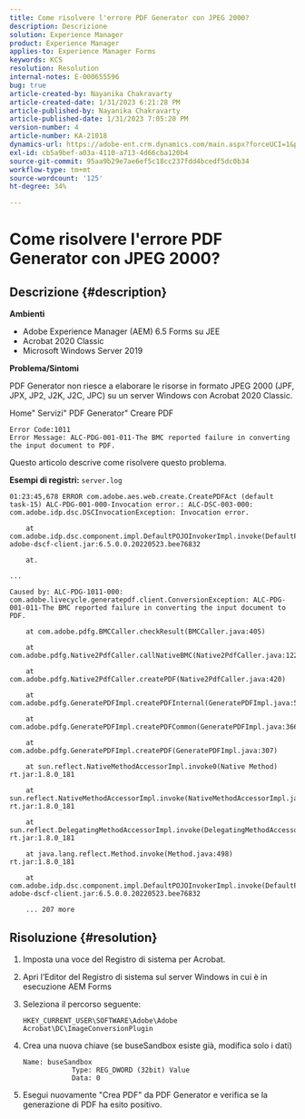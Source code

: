 ```yaml
---
title: Come risolvere l'errore PDF Generator con JPEG 2000?
description: Descrizione
solution: Experience Manager
product: Experience Manager
applies-to: Experience Manager Forms
keywords: KCS
resolution: Resolution
internal-notes: E-000655596
bug: true
article-created-by: Nayanika Chakravarty
article-created-date: 1/31/2023 6:21:28 PM
article-published-by: Nayanika Chakravarty
article-published-date: 1/31/2023 7:05:20 PM
version-number: 4
article-number: KA-21018
dynamics-url: https://adobe-ent.crm.dynamics.com/main.aspx?forceUCI=1&pagetype=entityrecord&etn=knowledgearticle&id=a389240e-94a1-ed11-aad1-6045bd0063aa
exl-id: cb5a9bef-a03a-4110-a713-4d66cba120b4
source-git-commit: 95aa9b29e7ae6ef5c18cc237fdd4bcedf5dc0b34
workflow-type: tm+mt
source-wordcount: '125'
ht-degree: 34%

---
```


# Come risolvere l&#39;errore PDF Generator con JPEG 2000?

## Descrizione {#description}


<b>Ambienti</b>

- Adobe Experience Manager (AEM) 6.5 Forms su JEE
- Acrobat 2020 Classic
- Microsoft Windows Server 2019

<b>Problema/Sintomi</b>

PDF Generator non riesce a elaborare le risorse in formato JPEG 2000 (JPF, JPX, JP2, J2K, J2C, JPC) su un server Windows con Acrobat 2020 Classic.

Home&quot; Servizi&quot; PDF Generator&quot; Creare PDF


```
Error Code:1011 
Error Message: ALC-PDG-001-011-The BMC reported failure in converting the input document to PDF.
```


Questo articolo descrive come risolvere questo problema.

<b>Esempi di registri:</b>
`server.log`


```
01:23:45,678 ERROR com.adobe.aes.web.create.CreatePDFAct (default task-15) ALC-PDG-001-000-Invocation error.: ALC-DSC-003-000: com.adobe.idp.dsc.DSCInvocationException: Invocation error.

    at com.adobe.idp.dsc.component.impl.DefaultPOJOInvokerImpl.invoke(DefaultPOJOInvokerImpl.java:152) adobe-dscf-client.jar:6.5.0.0.20220523.bee76832

    at.

...

Caused by: ALC-PDG-1011-000: com.adobe.livecycle.generatepdf.client.ConversionException: ALC-PDG-001-011-The BMC reported failure in converting the input document to PDF.

    at com.adobe.pdfg.BMCCaller.checkResult(BMCCaller.java:405)

    at com.adobe.pdfg.Native2PdfCaller.callNativeBMC(Native2PdfCaller.java:1229)

    at com.adobe.pdfg.Native2PdfCaller.createPDF(Native2PdfCaller.java:420)

    at com.adobe.pdfg.GeneratePDFImpl.createPDFInternal(GeneratePDFImpl.java:527)

    at com.adobe.pdfg.GeneratePDFImpl.createPDFCommon(GeneratePDFImpl.java:366)

    at com.adobe.pdfg.GeneratePDFImpl.createPDF(GeneratePDFImpl.java:307)

    at sun.reflect.NativeMethodAccessorImpl.invoke0(Native Method) rt.jar:1.8.0_181

    at sun.reflect.NativeMethodAccessorImpl.invoke(NativeMethodAccessorImpl.java:62) rt.jar:1.8.0_181

    at sun.reflect.DelegatingMethodAccessorImpl.invoke(DelegatingMethodAccessorImpl.java:43) rt.jar:1.8.0_181

    at java.lang.reflect.Method.invoke(Method.java:498) rt.jar:1.8.0_181

    at com.adobe.idp.dsc.component.impl.DefaultPOJOInvokerImpl.invoke(DefaultPOJOInvokerImpl.java:118) adobe-dscf-client.jar:6.5.0.0.20220523.bee76832

    ... 207 more
```



## Risoluzione {#resolution}


1. Imposta una voce del Registro di sistema per Acrobat.
2. Apri l’Editor del Registro di sistema sul server Windows in cui è in esecuzione AEM Forms
3. Seleziona il percorso seguente:

   `HKEY_CURRENT_USER\SOFTWARE\Adobe\Adobe Acrobat\DC\ImageConversionPlugin`
4. Crea una nuova chiave (se buseSandbox esiste già, modifica solo i dati)


   ```
   Name: buseSandbox
               Type: REG_DWORD (32bit) Value
               Data: 0
   ```

5. Esegui nuovamente &quot;Crea PDF&quot; da PDF Generator e verifica se la generazione di PDF ha esito positivo.
